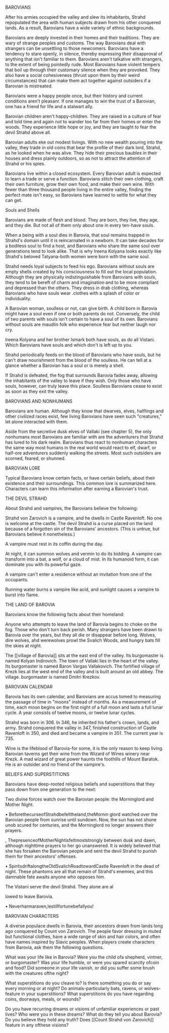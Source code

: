 BAROVIANS

After his armies occupied the valley and slew its inhabitants, Strahd repopulated the area with human subjects drawn from his other conquered lands. As a result, Barovians have a wide variety of ethnic backgrounds.

Barovians are deeply invested in their homes and their traditions. They are wary of strange peoples and customs. The way Barovians deal with strangers can be unsettling to those newcomers. Barovians have a tendency to stare openly, in silence, thereby expressing their disapproval of anything that isn't familiar to them. Barovians aren't talkative with strangers, to the extent of being pointedly rude. Most Barovians have violent tempers that boil up through their customary silence when they are provoked. They also have a social cohesiveness (thrust upon them by their weird circumstances) that can make them act together against outsiders if a Barovian is mistreated.

Barovians were a happy people once, but their history and current conditions aren't pleasanr. If one manages to win the trust of a Barovian, one has a friend for life and a stalwart ally.

Barovian children aren't happy-children. They are raised in a culture of fear and told time and again not to wander too far from their homes or enter the woods. They experience little hope or joy, and they are taught to fear the devil Strahd above all.

Barovian adults eke out modest livings. With no new wealth pouring into the valley, they trade in old coins that bear the profile of their dark lord, Strahd, as he looked when he was alive. They hide their precious baubles in their houses and dress plainly outdoors, so as not to attract the attention of Strahd or his spies.

Barovians live within a closed ecosystem. Every Barovian adult is expected to learn a trade or serve a function. Barovians stitch their own clothing, craft their own furniture, grow their own food, and make their own wine. With fewer than three thousand people living in the entire valley, finding the perfect mate isn't easy, so Barovians have learned to settle for what they can get.

Souls and Shells

Barovians are made of flesh and blood. They are born, they live, they age, and they die. But not all of them only about one in every ten-have souls.

When a being with a soul dies in Barovia, that soul remains trapped in Strahd's domain until it is reincarnated in a newborn. It can take decades for a bodiless soul to find a host, and Barovians who share the same soul over generations tend to look alike. That is why Ireena Kolyana looks exactly like Strahd's beloved Tatyana-both women were born with the same soul.

Strahd needs loyal subjects to feed his ego. Barovians without souls are empty shells created by his consciousness to fill out the local population. Although they are physically indistinguishable from Barovians with souls, they tend to be bereft of charm and imagination·and to be more compliant and depressed than the others. They dress in drab clothing, whereas Barovians who have souls wear .clothes with a splash of color or individuality.

A Barovian woman, soulless or not, can give birth. A child born in Barovia might have a soul even if one or both parents do not. Conversely, the child of two parents with souls isn't certain to have a soul of its own. Barovians without souls are maudlin folk who experience fear but neither laugh nor cry.

Ireena Kolyana and her brother Ismark both have souls, as do all Vistani. Which Barovians have souls and which don't is left up to you.

Strahd periodically feeds on the blood of Barovians who have souls, but he can't draw nourishment from the blood of the soulless. He can tell at a glance whether a Barovian has a soul or is merely a shell.

If Strahd is defeated, the fog that surrounds Barovia fades away, allowing the inhabitants of the valley to leave if they wish. Only those who have souls, however, can truly leave this place. Soulless Barovians cease to exist as soon as they exit the valley.

BAROVIANS AND NONHUMANS

Barovians are human. Although they know that dwarves, elves, halflings and other civilized races exist, few living Barovians have seen such "creatures," let alone interacted with them.

Aside from the secretive dusk elves of Vallaki (see chapter 5), the only nonhumans most Barovians are familiar with are the adventurers that Strahd has lured to his dark realm. Barovians thus react to nonhuman characters the same way most humans in the real world would react to elf, dwarf, or half-ore adventurers suddenly walking the streets. Most such outsiders are scorned, feared, or shunned.

BAROVIAN LORE

Typical Barovians know certain facts, or have certain beliefs, about their existence and their surroundings. This common lore is summarized here. Characters can learn this information after earning a Barovian's trust.

THE DEVIL STRAHD

About Strahd and vampires, the Barovians believe the following:

Strahd von Zarovich is a vampire, and he dwells in Castle Ravenloft. No one is welcome at the castle. The devil Strahd is a curse placed on the land because of a forgotten sin of the Barovians' ancestors. (This is untrue, but Barovians believe it nonetheless.)

A vampire must rest in its coffin during the day. 

At night, it can summon wolves and vermin to do its bidding. A vampire can transform into a bat, a wolf, or a cloud of mist. In its humanoid form, it can dominate you with its powerful gaze. 

A vampire can't enter a residence without an invitation from one of the occupants. 

Running water burns a vampire like acid, and sunlight causes a vampire to burst into flame.

THE LAND OF BAROVIA

Barovians know the following facts about their homeland:

Anyone who attempts to leave the land of Barovia begins to choke on the fog. Those who don't turn back perish. Many strangers have been drawn to Barovia over the years, but they all die or disappear before long. Wolves, dire wolves, ahd werewolves prowl the Svalich Woods, and hungry bats fill the skies at night.

The [[village of Barovia]] sits at the east end of the valley. Its burgomaster is named Kolyan Indirovich. The town of Vallaki lies in the heart of the valley. Its burgomaster is named Baron Vargas Vallakovich. The fortified village of Krezk lies at the west end of the valley and is built around an old abbey. The village. burgomaster is named Dmitri Krezkov.

BAROVIAN CALENDAR

Barovia has its own calendar, and Barovians are accus­ tomed to measuring the passage of time in "moons" instead of months. As a measurement of time, each moon begins on the first night of a full moon and lasts a full lunar cycle. A year consists of twelve moons, or twelve lunar cycles.

Strahd was born in 306. In 346, he inherited his father's crown, lands, and army. Strahd conquered the valley in 347, finished construction of Castle Ravenloft in 350, and died and became a vampire in 351. The current year is 735.

Wine is the lifeblood of Barovia-for some, it is the only reason to keep living. Barovian taverns get their wine from the Wizard of Wines winery near Krezk. A mad wizard of great power haunts the foothills of Mount Baratok. He is an outsider and no friend of the vampire's.

BELIEFS AND SUPERSTITIONS

Barovians have deep-rooted religious beliefs and superstitions that they pass down from one generation to the next:

Two divine forces watch over the Barovian people: the Morninglord and Mother Night.

• BeforethecurseofStrahdbefelltheland,theMornin­ glord watched over the Barovian people from sunrise until sundown. Now, the sun has not shone unob­ scured for centuries, and the Morninglord no longer answers their prayers.

, ThepresenceofMotherNightisfeltmoststrongly between dusk and dawn, although nighttime prayers to her go unanswered. It is widely believed that she has forsaken the Barovian people and sent the devil Strahd to punish them for their ancestors' offenses.

• SpiritsdriftalongtheOldSvalichRoadtowardCastle Ravenloft in the dead of night. These phantoms are all that remain of Strahd's enemies, and this damnable fate awaits anyone who opposes him.

The Vistani serve the devil Strahd. They alone are al­

lowed to leave Barovia.

• Neverharmaraven,lestillfortunebefallyou!

BAROVIAN CHARACTERS

A diverse populace dwells in Barovia, their ancestors drawn from lands long ago conquered by Count von Zarovich. The people favor dressing in muted but functional clothes, have a wide range of skin and hair colors, and often have names inspired by Slavic peoples. When players create characters from Barovia, ask them the following questions.

What was your life like in Barovia? Were you the child ofa shepherd, vintner, or burgomaster? Was your life humble, or were you spared scarcity ofcoin and food? Did someone in your life vanish, or did you suffer some brush with the creatures ofthe night?

What superstitions do you cleave to? Is there something you do or say every morning or at night? Do animals-particularly bats, ravens, or wolves-feature in your superstitions? What superstitions do you have regarding coins, doorways, meals, or wounds?

Do you have recurring dreams or visions of unfamiliar experiences or past lives? Who were you in these dreams? What do they tell you about Barovia? Do you believe they hold any truth? Does [[Count Strahd von Zarovich]] feature in any ofthese visions?